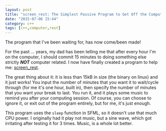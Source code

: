 ```yaml
---
layout: post
title: "screen_rest: The Simplest Passive Program to Get Off the Computer"
date: "2015-07-06 15:44"
category: c++
tags: [c++,computer,rest]
---
```


The program that I've been waiting for, has now come/been made!

For the past ... years, my dad has been telling me that after every hour I'm on
the computer, I should commit 15 minutes to doing something else strictly
___NOT___ computer related. I now have finally created a program to help me:
[screen_rest][1].

The great thing about it: it is less than 15kB in size (the binary on linux) and
it just works! You input the number of minutes that you want it to wait/cycle
through (for me it's one hour, built in), then specify the number of minutes
that you want your break to last. You run it, and it plays some music to remind
you after your computing session. Of course, you can choose to ignore it, or
exit out of the program entirely, but for me, it's just enough.

This program uses the `sleep` function in SFML, so it doesn't use that much CPU
power. I originally had it play not music, but a sine wave, which got irritating
after testing it for 3 times. Music, is a whole lot better.

[1]: https://github.com/cheukyin699/screen-rest
